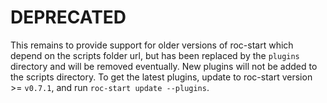 # DEPRECATED
This remains to provide support for older versions of roc-start which depend on the scripts folder url, but has been replaced by the `plugins` directory and will be removed eventually. New plugins will not be added to the scripts directory. To get the latest plugins, update to roc-start version >= `v0.7.1`, and run `roc-start update --plugins`.